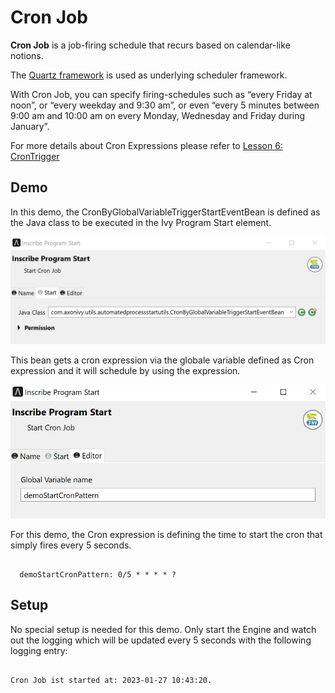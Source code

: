 # Cron Job

**Cron Job** is a job-firing schedule that recurs based on calendar-like notions.

The [Quartz framework](http://www.quartz-scheduler.org/) is used as underlying scheduler framework.

With Cron Job, you can specify firing-schedules such as “every Friday at noon”, or “every weekday and 9:30 am”, or even “every 5 minutes between 9:00 am and 10:00 am on every Monday, Wednesday and Friday during January”.

For more details about Cron Expressions please refer to [Lesson 6: CronTrigger](http://www.quartz-scheduler.org/documentation/quartz-2.3.0/tutorials/tutorial-lesson-06.html)

## Demo

In this demo, the CronByGlobalVariableTriggerStartEventBean is defined as the Java class to be executed in the Ivy Program Start element.

![Program Start Element screenshot](ProgramStartElement.png "Program Start Element screenshot")

This bean gets a cron expression via the globale variable defined as Cron expression and it will schedule by using the expression.

![custom editor UI screenshot](customEditorUI.png "custom editor UI screenshot")

For this demo, the Cron expression is defining the time to start the cron that simply fires every 5 seconds.

```

  demoStartCronPattern: 0/5 * * * * ?

```

## Setup

No special setup is needed for this demo. Only start the Engine and watch out the logging which will be updated every 5 seconds with the following logging entry:

```

Cron Job ist started at: 2023-01-27 10:43:20.

```
